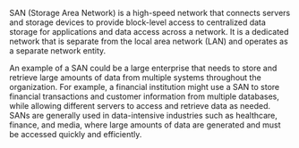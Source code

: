 SAN (Storage Area Network) is a high-speed network that connects servers and storage devices to provide block-level access to centralized data storage for applications and data access across a network. It is a dedicated network that is separate from the local area network (LAN) and operates as a separate network entity.

An example of a SAN could be a large enterprise that needs to store and retrieve large amounts of data from multiple systems throughout the organization. For example, a financial institution might use a SAN to store financial transactions and customer information from multiple databases, while allowing different servers to access and retrieve data as needed. SANs are generally used in data-intensive industries such as healthcare, finance, and media, where large amounts of data are generated and must be accessed quickly and efficiently.